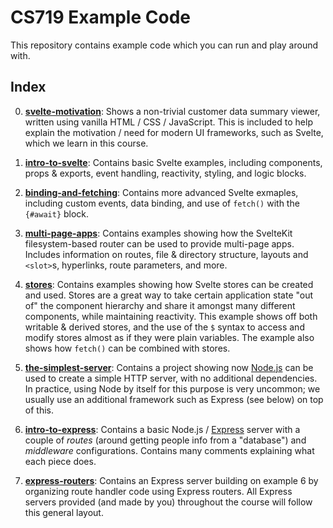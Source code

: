 # CS719 Example Code

This repository contains example code which you can run and play around with.

## Index

0. [**svelte-motivation**](./example-00-svelte-motivation/): Shows a non-trivial customer data summary viewer, written using vanilla HTML / CSS / JavaScript. This is included to help explain the motivation / need for modern UI frameworks, such as Svelte, which we learn in this course.

1. [**intro-to-svelte**](./example-01-intro-to-svelte/): Contains basic Svelte examples, including components, props & exports, event handling, reactivity, styling, and logic blocks.

2. [**binding-and-fetching**](./example-02-binding-and-fetching/): Contains more advanced Svelte exmaples, including custom events, data binding, and use of `fetch()` with the `{#await}` block.

3. [**multi-page-apps**](./example-03-multi-page-apps/): Contains examples showing how the SvelteKit filesystem-based router can be used to provide multi-page apps. Includes information on routes, file & directory structure, layouts and `<slot>`s, hyperlinks, route parameters, and more.

4. [**stores**](./example-04-stores/): Contains examples showing how Svelte stores can be created and used. Stores are a great way to take certain application state "out of" the component hierarchy and share it amongst many different components, while maintaining reactivity. This example shows off both writable & derived stores, and the use of the `$` syntax to access and modify stores almost as if they were plain variables. The example also shows how `fetch()` can be combined with stores.

5. [**the-simplest-server**](./example-05-the-simplest-server/): Contains a project showing now [Node.js](https://nodejs.org/en) can be used to create a simple HTTP server, with no additional dependencies. In practice, using Node by itself for this purpose is very uncommon; we usually use an additional framework such as Express (see below) on top of this.

6. [**intro-to-express**](./example-06-intro-to-express/): Contains a basic Node.js / [Express](https://expressjs.com/) server with a couple of _routes_ (around getting people info from a "database") and _middleware_ configurations. Contains many comments explaining what each piece does.

7. [**express-routers**](./example-07-express-routers/): Contains an Express server building on example 6 by organizing route handler code using Express routers. All Express servers provided (and made by you) throughout the course will follow this general layout.
